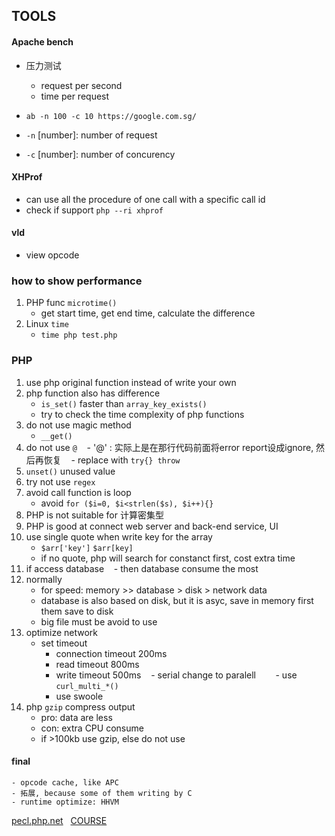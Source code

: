 ## TOOLS
#### Apache bench
- 压力测试
  - request per second
  - time per request

- `ab -n 100 -c 10 https://google.com.sg/`
- `-n` [number]: number of request
- `-c` [number]: number of concurency

#### XHProf
- can use all the procedure of one call with a specific call id
- check if support `php --ri xhprof`

#### vld 
- view opcode

### how to show performance
1. PHP func `microtime()`
    - get start time, get end time, calculate the difference
2. Linux `time`
    - `time php test.php`
    

### PHP
1. use php original function instead of write your own
2. php function also has difference
    - `is_set()` faster than `array_key_exists()`
    - try to check the time complexity of php functions
3. do not use magic method
    - `__get()`
4. do not use `@`
    - '@' : 实际上是在那行代码前面将error report设成ignore, 然后再恢复
    - replace with `try{} throw`
5. `unset()` unused value
6. try not use `regex` 
7. avoid call function is loop
    - avoid `for ($i=0, $i<strlen($s), $i++){}`
8. PHP is not suitable for 计算密集型
9. PHP is good at connect web server and back-end service, UI  
10. use single quote when write key for the array
    - `$arr['key']` `$arr[key]` 
    - if no quote, php will search for constanct first, cost extra time
11. if access database
    - then database consume the most
12. normally 
    - for speed: memory >> database > disk > network data
    - database is also based on disk, but it is asyc, save in memory first them save to disk
    - big file must be avoid to use 
13. optimize network
    - set timeout
        - connection timeout 200ms
        - read timeout 800ms
        - write timeout 500ms
    - serial change to paralell
        - use `curl_multi_*()`
        - use swoole
14. php `gzip` compress output
    - pro: data are less
    - con: extra CPU consume
    - if >100kb use gzip, else do not use
#### final  
    - opcode cache, like APC
    - 拓展, because some of them writing by C
    - runtime optimize: HHVM 
[pecl.php.net](http://pecl.php.net)    
[COURSE](http://www.imooc.com/learn/205)
    
    
    
